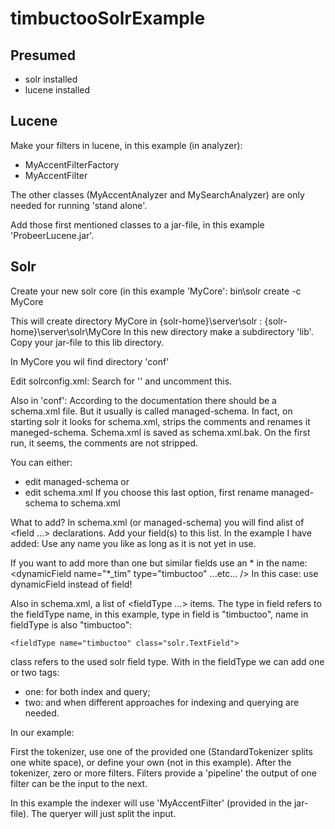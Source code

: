 # timbuctooSolrExample

## Presumed
- solr installed
- lucene installed

## Lucene

Make your filters in lucene, in this example (in analyzer):
- MyAccentFilterFactory
- MyAccentFilter

The other classes (MyAccentAnalyzer and MySearchAnalyzer) are only needed
for running 'stand alone'.

Add those first mentioned classes to a jar-file, in this example
'ProbeerLucene.jar'.

## Solr

Create your new solr core (in this example 'MyCore':
bin\solr create -c MyCore

This will create directory MyCore in {solr-home}\server\solr :
{solr-home}\server\solr\MyCore
In this new directory make a subdirectory 'lib'.
Copy your jar-file to this lib directory.

In MyCore you wil find directory 'conf'

Edit solrconfig.xml:
Search for '<lib dir="./lib" />' and uncomment this.

Also in 'conf':
According to the documentation there should be a schema.xml file. But it
usually is called managed-schema.
In fact, on starting solr it looks for schema.xml, strips the comments and
renames it maneged-schema. Schema.xml is saved as schema.xml.bak.
On the first run, it seems, the comments are not stripped.

You can either:
- edit managed-schema
or
- edit schema.xml
If you choose this last option, first rename managed-schema to schema.xml

What to add?
In schema.xml (or managed-schema) you will find alist of <field ...>
declarations.
Add your field(s) to this list.
In the example I have added:
<field name="author_tim" type="timbuctoo" indexed="true" stored="true" multiValued="true" />
Use any name you like as long as it is not yet in use.

If you want to add more than one but similar fields use an * in the name:
<dynamicField name="*_tim" type="timbuctoo" ...etc... />
In this case: use dynamicField instead of field! 

Also in schema.xml, a list of <fieldType ...> items.
The type in field refers to the fieldType name, in this example, type in
field is "timbuctoo", name in fieldType is also "timbuctoo":

    <fieldType name="timbuctoo" class="solr.TextField">
class refers to the used solr field type.
With in the fieldType we can add one or two <analyzer> tags:
- one: <analyzer> for both index and query;
- two: <analyzer type="index"> and <analyzer type="query"> when different
  approaches for indexing and querying are needed.

In our example:
    <fieldType name="timbuctoo" class="solr.TextField">
	<analyzer type="index">
	    <tokenizer class="solr.StandardTokenizerFactory"/>
	    <filter class="nl.knaw.huygens.timbuctoo.lucene.analyzer.MyAccentFilterFactory" />
	</analyzer>
	<analyzer type="query">
	    <tokenizer class="solr.StandardTokenizerFactory"/>
	</analyzer>
    </fieldType>

First the tokenizer, use one of the provided one (StandardTokenizer splits
one white space), or define your own (not in this example).
After the tokenizer, zero or more filters. Filters provide a 'pipeline'
the output of one filter can be the input to the next.

In this example the indexer will use 'MyAccentFilter' (provided in the
jar-file).
The queryer will just split the input.




